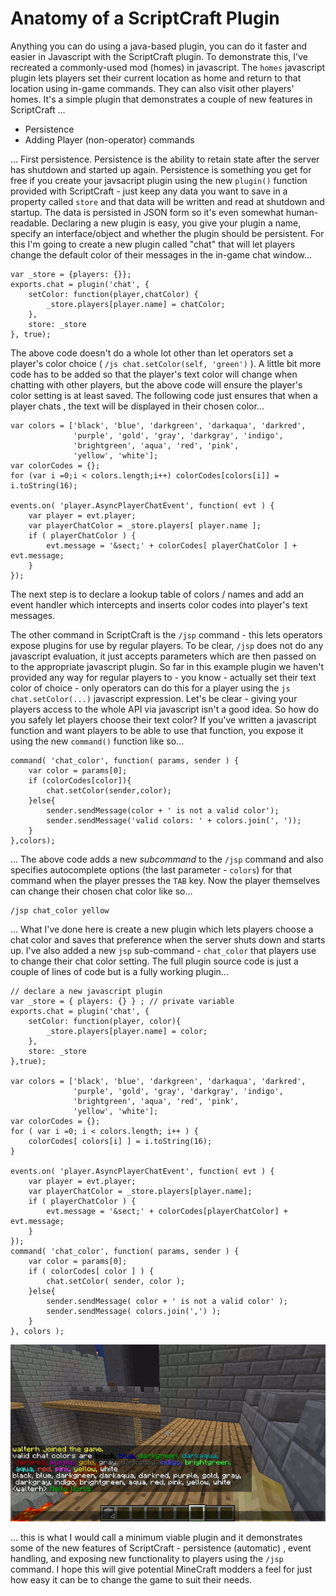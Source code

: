 # Anatomy of a ScriptCraft Plugin

Anything you can do using a java-based plugin, you can do it 
faster and easier in Javascript with the ScriptCraft plugin. To 
demonstrate this, I've recreated a commonly-used mod (homes) in 
javascript. The `homes` javascript plugin lets players set their current 
location as home and return to that location using in-game commands. 
They can also visit other players' homes. It's a simple plugin that 
demonstrates a couple of new features in ScriptCraft ...

 * Persistence
 * Adding Player (non-operator) commands

... First persistence. Persistence is the ability to retain state after 
the server has shutdown and started up again. Persistence is something 
you get for free if you create your javsacript plugin using the new 
`plugin()` function provided with ScriptCraft - just keep any data you 
want to save in a property called `store` and that data will be written 
and read at shutdown and startup. The data is persisted in JSON form so 
it's even somewhat human-readable. Declaring a new plugin is easy, you 
give your plugin a name, specify an interface/object and whether the 
plugin should be persistent. For this I'm going to create a new plugin 
called "chat" that will let players change the default color of their messages 
in the in-game chat window...

    var _store = {players: {}};
    exports.chat = plugin('chat', { 
        setColor: function(player,chatColor) { 
            _store.players[player.name] = chatColor;
        },
        store: _store
    }, true);

The above code doesn't do a whole lot other than let operators set a 
player's color choice ( `/js chat.setColor(self, 'green')` ). A little 
bit more code has to be added so that the player's text color will 
change when chatting with other players, but the above code will ensure 
the player's color setting is at least saved. The following code just 
ensures that when a player chats , the text will be displayed in their 
chosen color...

    var colors = ['black', 'blue', 'darkgreen', 'darkaqua', 'darkred',
                  'purple', 'gold', 'gray', 'darkgray', 'indigo',
                  'brightgreen', 'aqua', 'red', 'pink',
                  'yellow', 'white'];
    var colorCodes = {};
    for (var i =0;i < colors.length;i++) colorCodes[colors[i]] = i.toString(16);
    
    events.on( 'player.AsyncPlayerChatEvent', function( evt ) {
        var player = evt.player;
        var playerChatColor = _store.players[ player.name ];
        if ( playerChatColor ) {
            evt.message = '&sect;' + colorCodes[ playerChatColor ] + evt.message;
        }
    });
        
The next step is to declare a lookup table of colors / names and add an event 
handler which intercepts and inserts color codes into player's text 
messages. 

The other command in ScriptCraft is the `/jsp` command - this lets 
operators expose plugins for use by regular players. To be clear, `/jsp` 
does not do any javascript evaluation, it just accepts parameters which 
are then passed on to the appropriate javascript plugin. So far in this 
example plugin we haven't provided any way for regular players to - you 
know - actually set their text color of choice - only operators can do 
this for a player using the `js chat.setColor(...)` javascript 
expression. Let's be clear - giving your players access to the whole API 
via javascript isn't a good idea. So how do you safely let players 
choose their text color? If you've written a javascript function and 
want players to be able to use that function, you expose it using the 
new `command()` function like so...

    command( 'chat_color', function( params, sender ) {
        var color = params[0];
        if (colorCodes[color]){
            chat.setColor(sender,color);
        }else{
            sender.sendMessage(color + ' is not a valid color');
            sender.sendMessage('valid colors: ' + colors.join(', '));
        }
    },colors);

... The above code adds a new *subcommand* to the `/jsp` command and 
also specifies autocomplete options (the last parameter - `colors`) for 
that command when the player presses the `TAB` key. Now the player 
themselves can change their chosen chat color like so...

    /jsp chat_color yellow

... What I've done here is create a new plugin which lets players choose 
a chat color and saves that preference when the server shuts down and 
starts up. I've also added a new `jsp` sub-command - `chat_color` that 
players use to change their chat color setting. The full plugin source 
code is just a couple of lines of code but is a fully working plugin...

    // declare a new javascript plugin
    var _store = { players: {} } ; // private variable
    exports.chat = plugin('chat', {
        setColor: function(player, color){
            _store.players[player.name] = color;
        },
        store: _store     
    },true);

    var colors = ['black', 'blue', 'darkgreen', 'darkaqua', 'darkred',
                  'purple', 'gold', 'gray', 'darkgray', 'indigo',
                  'brightgreen', 'aqua', 'red', 'pink',
                  'yellow', 'white'];
    var colorCodes = {};
    for ( var i =0; i < colors.length; i++ ) {
        colorCodes[ colors[i] ] = i.toString(16);
    }
        
    events.on( 'player.AsyncPlayerChatEvent', function( evt ) {
        var player = evt.player;
        var playerChatColor = _store.players[player.name];
        if ( playerChatColor ) {
            evt.message = '&sect;' + colorCodes[playerChatColor] + evt.message;
        }
    });
    command( 'chat_color', function( params, sender ) {
        var color = params[0];
        if ( colorCodes[ color ] ) {
            chat.setColor( sender, color );
        }else{
            sender.sendMessage( color + ' is not a valid color' );
            sender.sendMessage( colors.join(',') );
        }
    }, colors );

    
![Chat Color plugin][1]

... this is what I would call a minimum viable plugin and it 
demonstrates some of the new features of ScriptCraft - persistence 
(automatic) , event handling, and exposing new functionality to players 
using the `/jsp` command. I hope this will give potential MineCraft 
modders a feel for just how easy it can be to change the game to suit 
their needs. 

[1]: img/scriptcraft-chat-color.png

